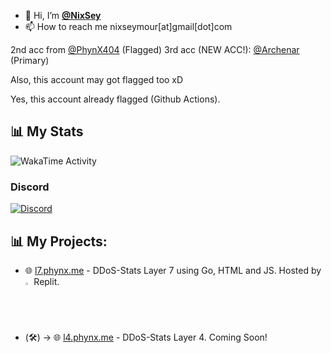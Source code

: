 - 👋 Hi, I’m [**@NixSey**](https://github.com/NixSey)
- 📫 How to reach me nixseymour[at]gmail[dot]com

2nd acc from [@PhynX404](https://github.com/PhynX404) (Flagged)
3rd acc (NEW ACC!): [@Archenar](https://github.com/Archenar) (Primary)

Also, this account may got flagged too xD

Yes, this account already flagged (Github Actions).

## 📊 My Stats
<img
  src="https://github.com/NixSey/NixSey/blob/main/images/stat.svg"
  alt="WakaTime Activity"
/>

### Discord
[![Discord](https://lanyard.cnrad.dev/api/937768405853958214?bg=23283d&borderRadius=8px)](https://discord.com/users/937768405853958214)


## 📊 My Projects:
- 🌐 [l7.phynx.me](https://l7.phynx.me) - DDoS-Stats Layer 7 using Go, HTML and JS. Hosted by <img src="https://replit.com/public/icons/favicon-196.png" alt="replit" style="width:2%;height:2%"> Replit.
- (🛠) -> 🌐 [l4.phynx.me]() - DDoS-Stats Layer 4. Coming Soon!
